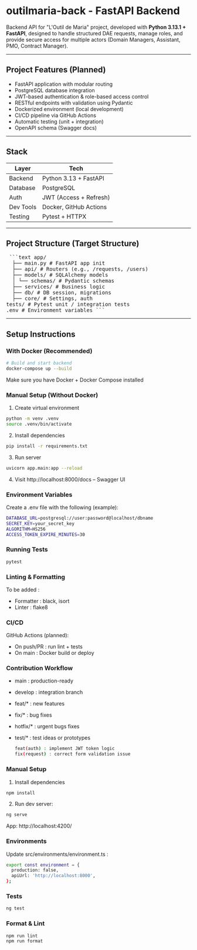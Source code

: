 # outilmaria-back - FastAPI Backend 

Backend API for "L'Outil de Maria" project, developed with **Python 3.13.1 + FastAPI**, designed to handle structured DAE requests, manage roles, and provide secure access for multiple actors (Domain Managers, Assistant, PMO, Contract Manager). 

---

## Project Features (Planned)
- FastAPI application with modular routing
- PostgreSQL database integration
- JWT-based authentication & role-based access control
- RESTful endpoints with validation using Pydantic
- Dockerized environment (local development)
- CI/CD pipeline via GitHub Actions
- Automatic testing (unit + integration)
- OpenAPI schema (Swagger docs)

---

## Stack 

| Layer     | Tech        |
|-----------|-------------|
| Backend   | Python 3.13 + FastAPI |
| Database  | PostgreSQL |
| Auth      | JWT (Access + Refresh) |
| Dev Tools | Docker, GitHub Actions |
| Testing   | Pytest + HTTPX |

---

## Project Structure (Target Structure)

<pre> ```text app/ 
  ├── main.py # FastAPI app init 
  ├── api/ # Routers (e.g., /requests, /users) 
  ├── models/ # SQLAlchemy models 
  │ └── schemas/ # Pydantic schemas 
  ├── services/ # Business logic 
  ├── db/ # DB session, migrations 
  ├── core/ # Settings, auth 
tests/ # Pytest unit / integration tests 
.env # Environment variables ``` </pre>

---

## Setup Instructions

### With Docker (Recommended)

```bash
# Build and start backend
docker-compose up --build
```
Make sure you have Docker + Docker Compose installed

### Manual Setup (Without Docker)

1. Create virtual environment
```bash
python -m venv .venv
source .venv/bin/activate
```

2. Install dependencies
```bash
pip install -r requirements.txt
```

3. Run server
```bash
uvicorn app.main:app --reload
```

4. Visit
http://localhost:8000/docs – Swagger UI

### Environment Variables 

Create a .env file with the following (example): 
```bash
DATABASE_URL=postgresql://user:password@localhost/dbname
SECRET_KEY=your_secret_key
ALGORITHM=HS256
ACCESS_TOKEN_EXPIRE_MINUTES=30
```

### Running Tests
```bash
pytest
```

### Linting & Formatting 
To be added : 
- Formatter : black, isort
- Linter : flake8

### CI/CD 
GitHub Actions (planned): 
- On push/PR : run lint + tests
- On main : Docker build or deploy

### Contribution Workflow
- main : production-ready
- develop : integration branch
- feat/* : new features
- fix/* : bug fixes
- hotfix/* : urgent bugs fixes
- test/* : test ideas or prototypes

  ```bash
  feat(auth) : implement JWT token logic
  fix(request) : correct form validation issue
  ```
  
### Manual Setup 
1. Install dependencies
  ```bash
npm install
```
2. Run dev server:
```bash
ng serve
```
App: http://localhost:4200/

### Environments 
Update src/environments/environment.ts :
```bash
export const environment = {
  production: false,
  apiUrl: 'http://localhost:8000',
};
```

### Tests 
```bash
ng test
```

### Format & Lint 
```bash
npm run lint
npm run format
```









